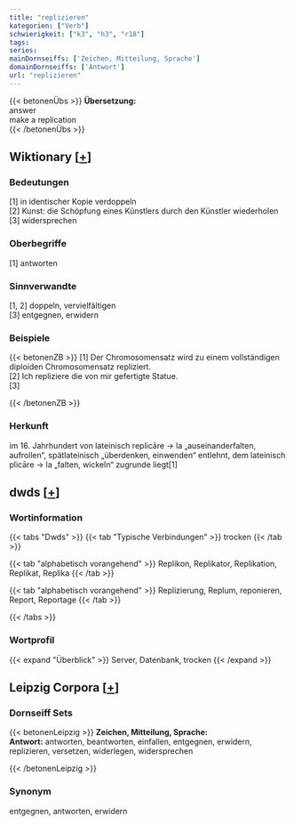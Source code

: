 ```yaml
---
title: "replizieren"
kategorien: ["Verb"]
schwierigkeit: ["k3", "h3", "r18"]
tags:
series:
mainDornseiffs: ['Zeichen, Mitteilung, Sprache']
domainDornseiffs: ['Antwort']
url: "replizieren"
---
```


{{< betonenÜbs >}}
**Übersetzung:**  
answer  
make a replication  
{{< /betonenÜbs >}}

## Wiktionary [[+](https://de.wiktionary.org/wiki/replizieren)]

### Bedeutungen
[1] in identischer Kopie verdoppeln  
[2] Kunst: die Schöpfung eines Künstlers durch den Künstler wiederholen  
[3] widersprechen  

### Oberbegriffe
[1] antworten  

### Sinnverwandte
[1, 2] doppeln, vervielfältigen  
[3] entgegnen, erwidern  

### Beispiele
{{< betonenZB >}}
[1] Der Chromosomensatz wird zu einem vollständigen diploiden Chromosomensatz repliziert.  
[2] Ich repliziere die von mir gefertigte Statue.  
[3]  

{{< /betonenZB >}}
### Herkunft
im 16. Jahrhundert von lateinisch replicāre → la „auseinanderfalten, aufrollen“, spätlateinisch „überdenken, einwenden“ entlehnt, dem lateinisch plicāre → la „falten, wickeln“ zugrunde liegt[1]  



## dwds [[+](https://www.dwds.de/wb/replizieren)]

### Wortinformation
{{< tabs "Dwds" >}}
{{< tab "Typische Verbindungen" >}}
trocken
{{< /tab >}}

{{< tab "alphabetisch vorangehend" >}}
Replikon, Replikator, Replikation, Replikat, Replika
{{< /tab >}}

{{< tab "alphabetisch vorangehend" >}}
Replizierung, Replum, reponieren, Report, Reportage
{{< /tab >}}

{{< /tabs >}}

### Wortprofil
{{< expand "Überblick" >}} Server, Datenbank, trocken {{< /expand >}}

## Leipzig Corpora [[+](https://corpora.uni-leipzig.de/en/res?word=replizieren&corpusId=deu_newscrawl-public_2018)]

### Dornseiff Sets
{{< betonenLeipzig >}}
**Zeichen, Mitteilung, Sprache:**  
**Antwort:** antworten, beantworten, einfallen, entgegnen, erwidern, replizieren, versetzen, widerlegen, widersprechen  

{{< /betonenLeipzig >}}

### Synonym
entgegnen, antworten, erwidern

